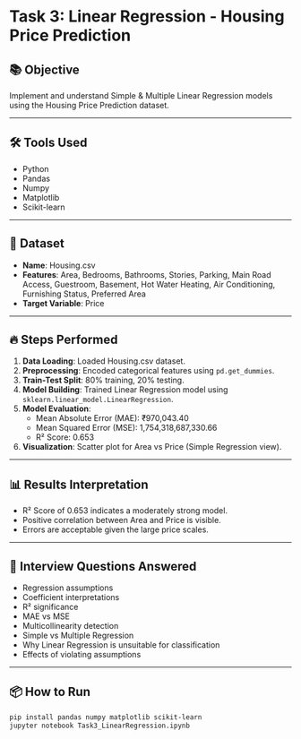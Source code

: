# Task 3: Linear Regression - Housing Price Prediction

## 📚 Objective
Implement and understand Simple & Multiple Linear Regression models using the Housing Price Prediction dataset.

---

## 🛠️ Tools Used
- Python
- Pandas
- Numpy
- Matplotlib
- Scikit-learn

---

## 📂 Dataset
- **Name**: Housing.csv
- **Features**: Area, Bedrooms, Bathrooms, Stories, Parking, Main Road Access, Guestroom, Basement, Hot Water Heating, Air Conditioning, Furnishing Status, Preferred Area
- **Target Variable**: Price

---

## 🔥 Steps Performed
1. **Data Loading**: Loaded Housing.csv dataset.
2. **Preprocessing**: Encoded categorical features using `pd.get_dummies`.
3. **Train-Test Split**: 80% training, 20% testing.
4. **Model Building**: Trained Linear Regression model using `sklearn.linear_model.LinearRegression`.
5. **Model Evaluation**:
    - Mean Absolute Error (MAE): ₹970,043.40
    - Mean Squared Error (MSE): 1,754,318,687,330.66
    - R² Score: 0.653
6. **Visualization**: Scatter plot for Area vs Price (Simple Regression view).

---

## 📊 Results Interpretation
- R² Score of 0.653 indicates a moderately strong model.
- Positive correlation between Area and Price is visible.
- Errors are acceptable given the large price scales.

---

## 📖 Interview Questions Answered
- Regression assumptions
- Coefficient interpretations
- R² significance
- MAE vs MSE
- Multicollinearity detection
- Simple vs Multiple Regression
- Why Linear Regression is unsuitable for classification
- Effects of violating assumptions

---

## 📦 How to Run
```bash
pip install pandas numpy matplotlib scikit-learn
jupyter notebook Task3_LinearRegression.ipynb
